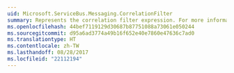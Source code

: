 ```yaml
---
uid: Microsoft.ServiceBus.Messaging.CorrelationFilter
summary: Represents the correlation filter expression. For more information about filters, see the [Topic Filters](https://github.com/Azure-Samples/azure-servicebus-messaging-samples/blob/master/TopicFilters/readme.md#what-are-subscription-filters) sample.
ms.openlocfilehash: 44bef7119129d30687b87751088a73061e050244
ms.sourcegitcommit: d95a6ad3774a49b16f652e40e7860e47636c7ad0
ms.translationtype: HT
ms.contentlocale: zh-TW
ms.lasthandoff: 08/28/2017
ms.locfileid: "22112194"
---
```

